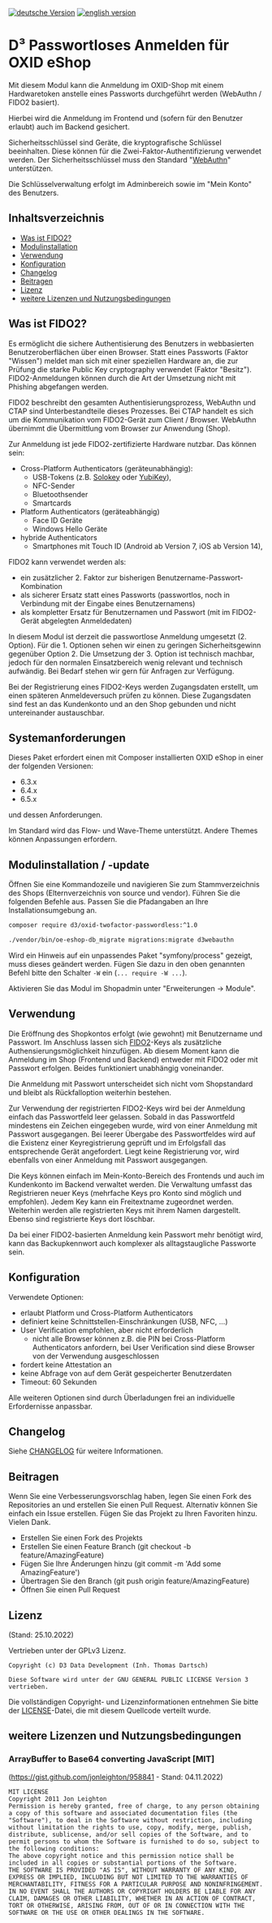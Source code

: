[![deutsche Version](https://logos.oxidmodule.com/de2_xs.svg)](README.md)
[![english version](https://logos.oxidmodule.com/en2_xs.svg)](README.en.md)

# D³ Passwortloses Anmelden für OXID eShop

Mit diesem Modul kann die Anmeldung im OXID-Shop mit einem Hardwaretoken anstelle eines Passworts durchgeführt werden (WebAuthn / FIDO2 basiert). 

Hierbei wird die Anmeldung im Frontend und (sofern für den Benutzer erlaubt) auch im Backend gesichert.

Sicherheitsschlüssel sind Geräte, die kryptografische Schlüssel beeinhalten. Diese können für die Zwei-Faktor-Authentifizierung verwendet werden. Der Sicherheitsschlüssel muss den Standard "[WebAuthn](https://w3c.github.io/webauthn/#webauthn-authenticator)" unterstützen.

Die Schlüsselverwaltung erfolgt im Adminbereich sowie im "Mein Konto" des Benutzers.

## Inhaltsverzeichnis

- [Was ist FIDO2?](#was-ist-fido2)
- [Modulinstallation](#modulinstallation)
- [Verwendung](#verwendung)
- [Konfiguration](#konfiguration)
- [Changelog](#changelog)
- [Beitragen](#beitragen)
- [Lizenz](#lizenz)
- [weitere Lizenzen und Nutzungsbedingungen](#weitere-lizenzen-und-nutzungsbedingungen)

## Was ist FIDO2?

Es ermöglicht die sichere Authentisierung des Benutzers in webbasierten Benutzeroberflächen über einen Browser. Statt eines Passworts (Faktor "Wissen") meldet man sich mit einer speziellen Hardware an, die zur Prüfung die starke Public Key cryptography verwendet (Faktor "Besitz"). FIDO2-Anmeldungen können durch die Art der Umsetzung nicht mit Phishing abgefangen werden. 

FIDO2 beschreibt den gesamten Authentisierungsprozess, WebAuthn und CTAP sind Unterbestandteile dieses Prozesses. Bei CTAP handelt es sich um die Kommunikation vom FIDO2-Gerät zum Client / Browser. WebAuthn übernimmt die Übermittlung vom Browser zur Anwendung (Shop).

Zur Anmeldung ist jede FIDO2-zertifizierte Hardware nutzbar. Das können sein:

- Cross-Platform Authenticators (geräteunabhängig):
  - USB-Tokens (z.B. [Solokey](https://solokeys.com/) oder [YubiKey](https://www.yubico.com/)),
  - NFC-Sender
  - Bluetoothsender
  - Smartcards
- Platform Authenticators (geräteabhängig)
  - Face ID Geräte
  - Windows Hello Geräte
- hybride Authenticators
  - Smartphones mit Touch ID (Android ab Version 7, iOS ab Version 14),

FIDO2 kann verwendet werden als:
- ein zusätzlicher 2. Faktor zur bisherigen Benutzername-Passwort-Kombination
- als sicherer Ersatz statt eines Passworts (passwortlos, noch in Verbindung mit der Eingabe eines Benutzernamens)
- als kompletter Ersatz für Benutzernamen und Passwort (mit im FIDO2-Gerät abgelegten Anmeldedaten)

In diesem Modul ist derzeit die passwortlose Anmeldung umgesetzt (2. Option). 
Für die 1. Optionen sehen wir einen zu geringen Sicherheitsgewinn gegenüber Option 2. Die Umsetzung der 3. Option ist technisch machbar, jedoch für den normalen Einsatzbereich wenig relevant und technisch aufwändig. Bei Bedarf stehen wir gern für Anfragen zur Verfügung.

Bei der Registrierung eines FIDO2-Keys werden Zugangsdaten erstellt, um einen späteren Anmeldeversuch prüfen zu können. Diese Zugangsdaten sind fest an das Kundenkonto und an den Shop gebunden und nicht untereinander austauschbar.

## Systemanforderungen

Dieses Paket erfordert einen mit Composer installierten OXID eShop in einer der folgenden Versionen:

- 6.3.x
- 6.4.x
- 6.5.x

und dessen Anforderungen.

Im Standard wird das Flow- und Wave-Theme unterstützt. Andere Themes können Anpassungen erfordern.

## Modulinstallation / -update

Öffnen Sie eine Kommandozeile und navigieren Sie zum Stammverzeichnis des Shops (Elternverzeichnis von source und vendor). Führen Sie die folgenden Befehle aus. Passen Sie die Pfadangaben an Ihre Installationsumgebung an.

```bash
composer require d3/oxid-twofactor-passwordless:^1.0

./vendor/bin/oe-eshop-db_migrate migrations:migrate d3webauthn
```

Wird ein Hinweis auf ein unpassendes Paket "symfony/process" gezeigt, muss dieses geändert werden. Fügen Sie dazu in den oben genannten Befehl bitte den Schalter `-W` ein (`... require -W ...`).

Aktivieren Sie das Modul im Shopadmin unter "Erweiterungen -> Module".

## Verwendung

Die Eröffnung des Shopkontos erfolgt (wie gewohnt) mit Benutzername und Passwort. Im Anschluss lassen sich [FIDO2](https://fidoalliance.org/)-Keys als zusätzliche Authensierungsmöglichkeit hinzufügen. Ab diesem Moment kann die Anmeldung im Shop (Frontend und Backend) entweder mit FIDO2 oder mit Passwort erfolgen. Beides funktioniert unabhängig voneinander.

Die Anmeldung mit Passwort unterscheidet sich nicht vom Shopstandard und bleibt als Rückfalloption weiterhin bestehen.

Zur Verwendung der registrierten FIDO2-Keys wird bei der Anmeldung einfach das Passwortfeld leer gelassen. Sobald in das Passwortfeld mindestens ein Zeichen eingegeben wurde, wird von einer Anmeldung mit Passwort ausgegangen. Bei leerer Übergabe des Passwortfeldes wird auf die Existenz einer Keyregistrierung geprüft und im Erfolgsfall das entsprechende Gerät angefordert. Liegt keine Registrierung vor, wird ebenfalls von einer Anmeldung mit Passwort ausgegangen.

Die Keys können einfach im Mein-Konto-Bereich des Frontends und auch im Kundenkonto im Backend verwaltet werden. Die Verwaltung umfasst das Registrieren neuer Keys (mehrfache Keys pro Konto sind möglich und empfohlen). Jedem Key kann ein Freitextname zugeordnet werden. Weiterhin werden alle registrierten Keys mit ihrem Namen dargestellt. Ebenso sind registrierte Keys dort löschbar.

Da bei einer FIDO2-basierten Anmeldung kein Passwort mehr benötigt wird, kann das Backupkennwort auch komplexer als alltagstaugliche Passworte sein.

## Konfiguration

Verwendete Optionen:

- erlaubt Platform und Cross-Platform Authenticators
- definiert keine Schnittstellen-Einschränkungen (USB, NFC, ...)
- User Verification empfohlen, aber nicht erforderlich
  - nicht alle Browser können z.B. die PIN bei Cross-Platform Authenticators anfordern, bei User Verification sind diese Browser von der Verwendung ausgeschlossen
- fordert keine Attestation an
- keine Abfrage von auf dem Gerät gespeicherter Benutzerdaten
- Timeout: 60 Sekunden

Alle weiteren Optionen sind durch Überladungen frei an individuelle Erfordernisse anpassbar.

## Changelog

Siehe [CHANGELOG](CHANGELOG.md) für weitere Informationen.

## Beitragen

Wenn Sie eine Verbesserungsvorschlag haben, legen Sie einen Fork des Repositories an und erstellen Sie einen Pull Request. Alternativ können Sie einfach ein Issue erstellen. Fügen Sie das Projekt zu Ihren Favoriten hinzu. Vielen Dank.

- Erstellen Sie einen Fork des Projekts
- Erstellen Sie einen Feature Branch (git checkout -b feature/AmazingFeature)
- Fügen Sie Ihre Änderungen hinzu (git commit -m 'Add some AmazingFeature')
- Übertragen Sie den Branch (git push origin feature/AmazingFeature)
- Öffnen Sie einen Pull Request

## Lizenz
(Stand: 25.10.2022)

Vertrieben unter der GPLv3 Lizenz.

```
Copyright (c) D3 Data Development (Inh. Thomas Dartsch)

Diese Software wird unter der GNU GENERAL PUBLIC LICENSE Version 3 vertrieben.
```

Die vollständigen Copyright- und Lizenzinformationen entnehmen Sie bitte der [LICENSE](LICENSE.md)-Datei, die mit diesem Quellcode verteilt wurde.

## weitere Lizenzen und Nutzungsbedingungen

### ArrayBuffer to Base64 converting JavaScript [MIT]
(https://gist.github.com/jonleighton/958841 - Stand: 04.11.2022)

```
MIT LICENSE
Copyright 2011 Jon Leighton
Permission is hereby granted, free of charge, to any person obtaining a copy of this software and associated documentation files (the "Software"), to deal in the Software without restriction, including without limitation the rights to use, copy, modify, merge, publish, distribute, sublicense, and/or sell copies of the Software, and to permit persons to whom the Software is furnished to do so, subject to the following conditions:
The above copyright notice and this permission notice shall be included in all copies or substantial portions of the Software.
THE SOFTWARE IS PROVIDED "AS IS", WITHOUT WARRANTY OF ANY KIND, EXPRESS OR IMPLIED, INCLUDING BUT NOT LIMITED TO THE WARRANTIES OF MERCHANTABILITY, FITNESS FOR A PARTICULAR PURPOSE AND NONINFRINGEMENT. IN NO EVENT SHALL THE AUTHORS OR COPYRIGHT HOLDERS BE LIABLE FOR ANY CLAIM, DAMAGES OR OTHER LIABILITY, WHETHER IN AN ACTION OF CONTRACT, TORT OR OTHERWISE, ARISING FROM, OUT OF OR IN CONNECTION WITH THE SOFTWARE OR THE USE OR OTHER DEALINGS IN THE SOFTWARE.
```
